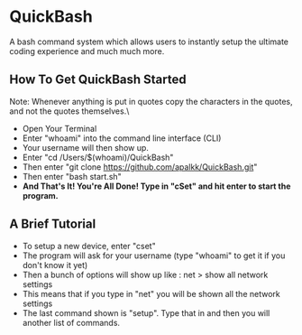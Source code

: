 # QuickBash
A bash command system which allows users to instantly setup the ultimate coding experience and much much more.

## How To Get QuickBash Started
Note: Whenever anything is put in quotes copy the characters in the quotes, and not the quotes themselves.\

* Open Your Terminal
* Enter "whoami" into the command line interface (CLI)
* Your username will then show up.
* Enter "cd /Users/$(whoami)/QuickBash"
* Then enter "git clone https://github.com/apalkk/QuickBash.git"
* Then enter "bash start.sh"
* **And That's It! You're All Done! Type in "cSet" and hit enter to start the program.**

## A Brief Tutorial
* To setup a new device, enter "cset"
* The program will ask for your username (type "whoami" to get it if you don't know it yet)
* Then a bunch of options will show up like : net > show all network settings
* This means that if you type in "net" you will be shown all the network settings
* The last command shown is "setup". Type that in and then you will another list of commands. 
